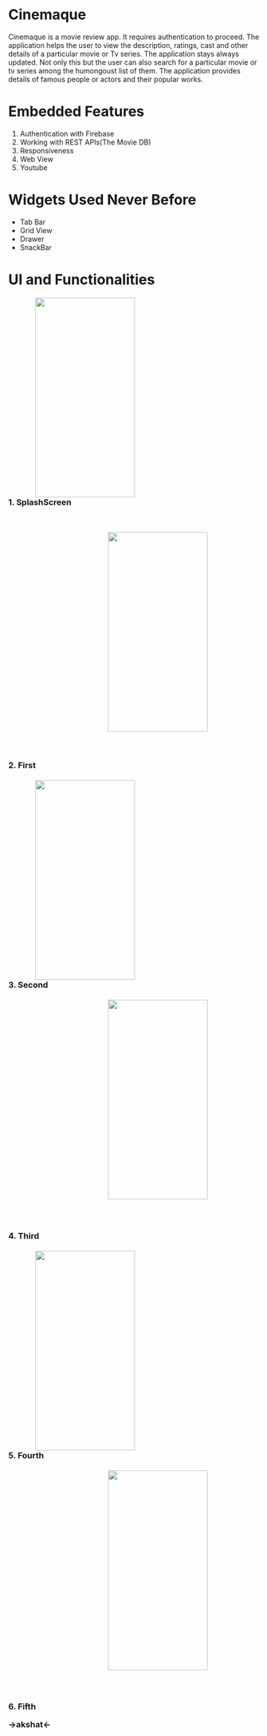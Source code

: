 # Cinemaque
<p align='left'>Cinemaque is a movie review app. It requires authentication to proceed. The application helps the user to view the description, ratings, cast and other details of a particular movie or Tv series. The application stays always updated. Not only this but the user can also search for a particular movie or tv series among the humongoust list of them. The application provides details of famous people or actors and their popular works.
</p>  

#    Embedded Features<br>
 1. Authentication with Firebase<br>
 2. Working with REST APIs(The Movie DB)<br>
 3. Responsiveness<br>
 4. Web View<br>
 5. Youtube<br>

# Widgets Used Never Before<br>
- Tab Bar<br>
- Grid View<br>
- Drawer<br>
- SnackBar<br>

# UI and Functionalities<br>

 <img src = 'Readme/splashscreen.gif' align = right height = 400 width = 200 hspace=250 ><br/><br/><br/>
 <h3> 1. SplashScreen </h3>
 <br/><br/>
  <img src = 'Readme/first.gif' height = 400 width = 200 hspace=200 ><br/><br/><br/>
  <h3> 2. First 
<br/><br/>
  <img src = 'Readme/second.gif' align = right height = 400 width = 200 hspace=250 ><br/><br/><br/>
 <h3> 3. Second
<br/><br/>
  <img src = 'Readme/third.gif' height = 400 width = 200 hspace=200 ><br/><br/><br/>
 <h3> 4. Third 
<br/><br/>
  <img src = 'Readme/fourth.gif' align = right height = 400 width = 200 hspace=250 ><br/><br/><br/>
 <h3> 5. Fourth 
<br/><br/>
  <img src = 'Readme/fifth.gif' height = 400 width = 200 hspace=200 ><br/><br/><br/>
 <h3> 6. Fifth 
 
->akshat<-
